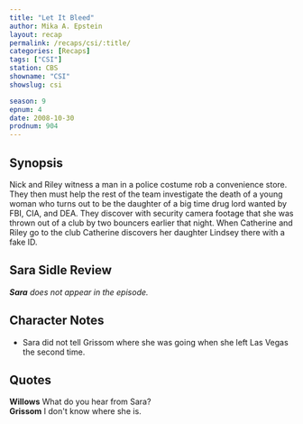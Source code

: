 ```yaml
---
title: "Let It Bleed"
author: Mika A. Epstein
layout: recap
permalink: /recaps/csi/:title/
categories: [Recaps]
tags: ["CSI"]
station: CBS
showname: "CSI"
showslug: csi

season: 9
epnum: 4  
date: 2008-10-30
prodnum: 904  
---
```


## Synopsis

Nick and Riley witness a man in a police costume rob a convenience store. They then must help the rest of the team investigate the death of a young woman who turns out to be the daughter of a big time drug lord wanted by FBI, CIA, and DEA. They discover with security camera footage that she was thrown out of a club by two bouncers earlier that night. When Catherine and Riley go to the club Catherine discovers her daughter Lindsey there with a fake ID.

## Sara Sidle Review

_**Sara** does not appear in the episode._

## Character Notes

* Sara did not tell Grissom where she was going when she left Las Vegas the second time.

## Quotes

**Willows** What do you hear from Sara?  
**Grissom** I don't know where she is.

